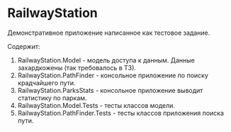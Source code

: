 # RailwayStation
Демонстративное приложение написанное как тестовое задание. 

Содержит:

1. RailwayStation.Model - модель доступа к данным. Данные захардкожены (так требовалось в ТЗ).
2. RailwayStation.PathFinder - консольное приложение по поиску крадчайшего пути.
3. RailwayStation.ParksStats - консольное приложение выводит статистику по паркам.
4. RailwayStation.Model.Tests - тесты классов модели.
5. RailwayStation.PathFinder.Tests - тесты классов приложения поиска пути.